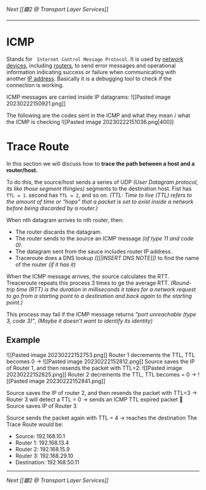 _Next [[🟩2 @ Transport Layer Services]]_

---

# ICMP
Stands for ` Internet Control Message Protocol`. It is used by [network devices](https://en.wikipedia.org/wiki/Network_device "Network device"), including [routers](https://en.wikipedia.org/wiki/Router_(computing) "Router (computing)"), to send error messages and operational information indicating success or failure when communicating with another [IP address](https://en.wikipedia.org/wiki/IP_address "IP address").
Basically it is a debugging tool to check if the connection is working.

ICMP messages are carried inside IP datagrams:
![[Pasted image 20230222150921.png]]

The following are the codes sent in the ICMP and what they mean / what the ICMP is checking
![[Pasted image 20230222151036.png|400]]

# Trace Route
In this section we will discuss how to **trace the path between a host and a router/host.**

To do this, the source/host sends a series of UDP _(User Datagram protocol, its like those segment thingies)_ segments to the destination host. Fist has `TTL = 1`. second has `TTL = 2`, and so on.
_(TTL: Time to live (TTL) refers to the amount of time or “hops” that a packet is set to exist inside a network before being discarded by a router.)_

When nth datagram arrives to nth router, then:
- The router discards the datagram.
- The router sends to the source an ICMP message _(of type 11 and code 0)_. 
- The datagram sent from the sauce includes router IP address. 
- Traceroute does a DNS lookup _([[|INSERT DNS NOTE]])_ to find the name of the router _(if it has it)_ 

When the ICMP message arrives, the source calculates the RTT. Treaceroute repeats this process 3 times to ge the average RTT.
_(Round-trip time (RTT) is the duration in milliseconds it takes for a network request to go from a starting point to a destination and back again to the starting point.)_

This process may fail if the ICMP message returns _"port unreachable (type 3, code 3)"_, _(Maybe it doesn’t want to identify its identity)_

## Example
![[Pasted image 20230222152753.png]]
Router 1 decrements the TTL, TTL becomes 0 ->
![[Pasted image 20230222152812.png]]
 Source saves the IP of Router 1, and then resends the packet with TTL=2:
 ![[Pasted image 20230222152825.png]]
 Router 2 decrements the TTL, TTL becomes = 0 ->
 ![[Pasted image 20230222152841.png]]

Source saves the IP of router 2, and then resends the packet with TTL=3 -> Router 3 will detect a TTL = 0 -> sends an ICMP TTL expired packet  Source saves IP of Router 3

Source sends the packet again with TTL = 4 -> reaches the destination
The Trace Route would be:
- Source: 192.168.10.1
- Router 1: 192.168.13.4
- Router 2: 192.168.15.9
- Router 3: 192.168.29.10
- Destination: 192.168.50.11

---
_Next [[🟩2 @ Transport Layer Services]]_
